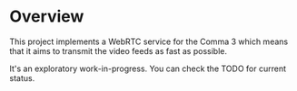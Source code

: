 # Overview

This project implements a WebRTC service for the Comma 3 which means that it aims to transmit the video feeds as fast as possible.

It's an exploratory work-in-progress. You can check the TODO for current status.